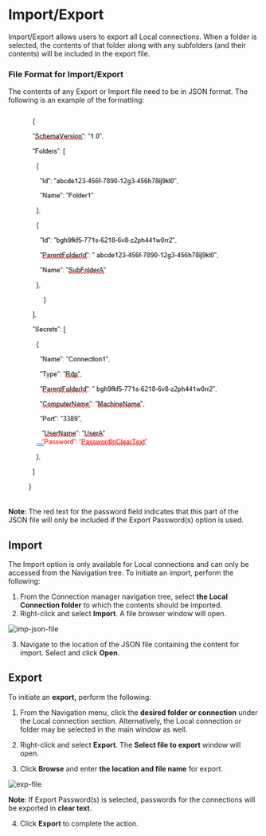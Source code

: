 # Import/Export

Import/Export allows users to export all Local connections. When a folder is selected, the contents of that folder along with any subfolders (and their contents) will be included in the export file.

### File Format for Import/Export

The contents of any Export or Import file need to be in JSON format. The following is an example of the formatting:

![json-file-form](images/json-file-example.png)

**Note**: The red text for the password field indicates that this part of the JSON file will only be included if the Export Password(s) option is used.  

## Import

The Import option is only available for Local connections and can only be accessed from the Navigation tree. To initiate an import, perform the following:

1. From the Connection manager navigation tree, select **the Local Connection folder** to which the contents should be imported. 
2. Right-click and select **Import**. A file browser window will open. 

![imp-json-file](/select-json-file.png)

3. Navigate to the location of the JSON file containing the content for import. Select and click **Open**.

## Export

To initiate an **export,** perform the following:

1. From the Navigation menu, click the **desired folder or connection** under the Local connection section. Alternatively, the Local connection or folder may be selected in the main window as well.

2. Right-click and select **Export**. The **Select file to export** window will open. 

3. Click **Browse** and enter **the location and file name** for export.

![exp-file](/select-file-exp.png)

**Note**: If Export Password(s) is selected, passwords for the connections will be exported in **clear text**.

4.    Click **Export** to complete the action.



